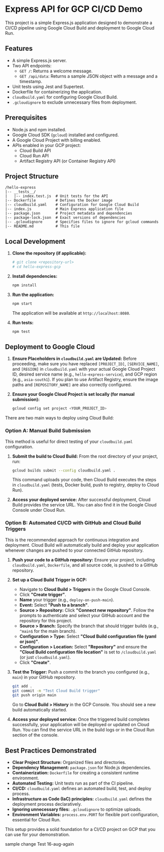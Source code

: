 # Express API for GCP CI/CD Demo

This project is a simple Express.js application designed to demonstrate a CI/CD pipeline using Google Cloud Build and deployment to Google Cloud Run.

## Features

- A simple Express.js server.
- Two API endpoints:
  - `GET /`: Returns a welcome message.
  - `GET /api/data`: Returns a sample JSON object with a message and a timestamp.
- Unit tests using Jest and Supertest.
- Dockerfile for containerizing the application.
- `cloudbuild.yaml` for configuring Google Cloud Build.
- `.gcloudignore` to exclude unnecessary files from deployment.

## Prerequisites

- Node.js and npm installed.
- Google Cloud SDK (`gcloud`) installed and configured.
- A Google Cloud Project with billing enabled.
- APIs enabled in your GCP project:
  - Cloud Build API
  - Cloud Run API
  - Artifact Registry API (or Container Registry API)

## Project Structure

```
/hello-express
|-- __tests__/
|   |-- index.test.js  # Unit tests for the API
|-- Dockerfile         # Defines the Docker image
|-- cloudbuild.yaml    # Configuration for Google Cloud Build
|-- index.js           # Main Express application file
|-- package.json       # Project metadata and dependencies
|-- package-lock.json  # Exact versions of dependencies
|-- .gcloudignore      # Specifies files to ignore for gcloud commands
|-- README.md          # This file
```

## Local Development

1.  **Clone the repository (if applicable):**

    ```bash
    # git clone <repository-url>
    # cd hello-express-gcp
    ```

2.  **Install dependencies:**

    ```bash
    npm install
    ```

3.  **Run the application:**

    ```bash
    npm start
    ```

    The application will be available at `http://localhost:8080`.

4.  **Run tests:**
    ```bash
    npm test
    ```

## Deployment to Google Cloud

1.  **Ensure Placeholders in `cloudbuild.yaml` are Updated:**
    Before proceeding, make sure you have replaced `[PROJECT_ID]`, `[SERVICE_NAME]`, and `[REGION]` in `cloudbuild.yaml` with your actual Google Cloud Project ID, desired service name (e.g., `hello-express-service`), and GCP region (e.g., `asia-south1`). If you plan to use Artifact Registry, ensure the image paths and `[REPOSITORY_NAME]` are also correctly configured.

2.  **Ensure your Google Cloud Project is set locally (for manual submission):**
    ```bash
    gcloud config set project <YOUR_PROJECT_ID>
    ```

There are two main ways to deploy using Cloud Build:

### Option A: Manual Build Submission

This method is useful for direct testing of your `cloudbuild.yaml` configuration.

1.  **Submit the build to Cloud Build:**
    From the root directory of your project, run:

    ```bash
    gcloud builds submit --config cloudbuild.yaml .
    ```

    This command uploads your code, then Cloud Build executes the steps in `cloudbuild.yaml` (tests, Docker build, push to registry, deploy to Cloud Run).

2.  **Access your deployed service:**
    After successful deployment, Cloud Build provides the service URL. You can also find it in the Google Cloud Console under Cloud Run.

### Option B: Automated CI/CD with GitHub and Cloud Build Triggers

This is the recommended approach for continuous integration and deployment. Cloud Build will automatically build and deploy your application whenever changes are pushed to your connected GitHub repository.

1.  **Push your code to a GitHub repository:**
    Ensure your project, including `cloudbuild.yaml`, `Dockerfile`, and all source code, is pushed to a GitHub repository.

2.  **Set up a Cloud Build Trigger in GCP:**

    - Navigate to **Cloud Build > Triggers** in the Google Cloud Console.
    - Click **"Create trigger"**.
    - **Name** your trigger (e.g., `deploy-on-push-main`).
    - **Event:** Select **"Push to a branch"**.
    - **Source > Repository:** Click **"Connect new repository"**. Follow the prompts to authenticate and select your GitHub account and the repository for this project.
    - **Source > Branch:** Specify the branch that should trigger builds (e.g., `^main$` for the main branch).
    - **Configuration > Type:** Select **"Cloud Build configuration file (yaml or json)"**.
    - **Configuration > Location:** Select **"Repository"** and ensure the **"Cloud Build configuration file location"** is set to `/cloudbuild.yaml` (or just `cloudbuild.yaml`).
    - Click **"Create"**.

3.  **Test the Trigger:**
    Push a commit to the branch you configured (e.g., `main`) in your GitHub repository.

    ```bash
    git add .
    git commit -m "Test Cloud Build trigger"
    git push origin main
    ```

    Go to **Cloud Build > History** in the GCP Console. You should see a new build automatically started.

4.  **Access your deployed service:**
    Once the triggered build completes successfully, your application will be deployed or updated on Cloud Run. You can find the service URL in the build logs or in the Cloud Run section of the console.

## Best Practices Demonstrated

- **Clear Project Structure:** Organized files and directories.
- **Dependency Management:** `package.json` for Node.js dependencies.
- **Containerization:** `Dockerfile` for creating a consistent runtime environment.
- **Automated Testing:** Unit tests run as part of the CI pipeline.
- **CI/CD:** `cloudbuild.yaml` defines an automated build, test, and deploy process.
- **Infrastructure as Code (IaC) principles:** `cloudbuild.yaml` defines the deployment process declaratively.
- **Ignoring unnecessary files:** `.gcloudignore` to optimize uploads.
- **Environment Variables:** `process.env.PORT` for flexible port configuration, essential for Cloud Run.

This setup provides a solid foundation for a CI/CD project on GCP that you can use for your demonstration.

sample change
Test 16-aug-again
